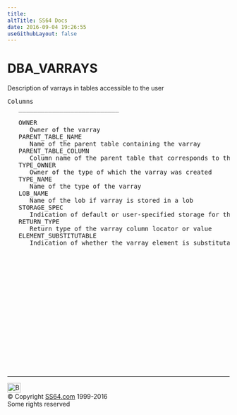 ```yaml
---
title:
altTitle: SS64 Docs
date: 2016-09-04 19:26:55
useGithubLayout: false
---
```

<!-- #BeginLibraryItem "/Library/head_orad.lbi" --><!-- #EndLibraryItem --><h1>DBA_VARRAYS </h1><p> Description of varrays in tables accessible to the user </p> 
 
<pre>Columns
   ___________________________
 
   OWNER
      Owner of the varray
   PARENT_TABLE_NAME
      Name of the parent table containing the varray
   PARENT_TABLE_COLUMN
      Column name of the parent table that corresponds to the varray
   TYPE_OWNER
      Owner of the type of which the varray was created
   TYPE_NAME
      Name of the type of the varray
   LOB_NAME
      Name of the lob if varray is stored in a lob
   STORAGE_SPEC
      Indication of default or user-specified storage for the varray
   RETURN_TYPE
      Return type of the varray column locator or value
   ELEMENT_SUBSTITUTABLE
      Indication of whether the varray element is substitutable or not

</pre><!-- #BeginLibraryItem "/Library/foot_orad.lbi" --><p>
<!-- oracle-footer -->
<ins class="adsbygoogle" style="display:inline-block;width:300px;height:250px" data-ad-client="ca-pub-6140977852749469" data-ad-slot="4275490898"></ins>
<script>
(adsbygoogle = window.adsbygoogle || []).push({});
</script></p>
<hr>
<div id="bl" class="footer"><a href="DBA_VARRAYS.html#"><img src="../images/top.png" width="30" height="22" alt="Back to the Top"></a></div>
<div id="br" class="footer, tagline">© Copyright <a href="http://ss64.com/">SS64.com</a> 1999-2016<br>
Some rights reserved</div>
<!-- #EndLibraryItem -->

